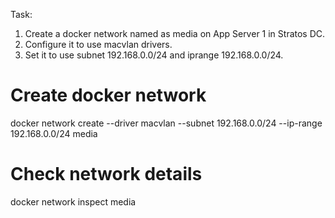 Task: 
1. Create a docker network named as media on App Server 1 in Stratos DC.
2. Configure it to use macvlan drivers.
3. Set it to use subnet 192.168.0.0/24 and iprange 192.168.0.0/24.

# Create docker network 
docker network create --driver macvlan --subnet 192.168.0.0/24 --ip-range 192.168.0.0/24 media

# Check network details
docker network inspect media